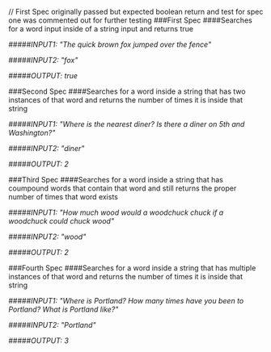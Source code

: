 // First Spec originally passed but expected boolean return and test for spec one was commented out for further testing
###First Spec
####Searches for a word input inside of a string input and returns true

#####_INPUT1: "The quick brown fox jumped over the fence"_

#####_INPUT2: "fox"_

#####_OUTPUT: true_
 
 ###Second Spec
 ####Searches for a word inside a string that has two instances of that word and returns the number of times it is inside that string
 
 #####_INPUT1: "Where is the nearest diner? Is there a diner on 5th and Washington?"_
 
 #####_INPUT2: "diner"_
 
 #####_OUTPUT: 2_
 
 ###Third Spec
 ####Searches for a word inside a string that has coumpound words that contain that word and still returns the proper number of times that word exists
 
 #####_INPUT1: "How much wood would a woodchuck chuck if a woodchuck could chuck wood"_
 
 #####_INPUT2: "wood"_
 
 #####_OUTPUT: 2_
 
###Fourth Spec
 ####Searches for a word inside a string that has multiple instances of that word and returns the number of times it is inside that string
 
 #####_INPUT1: "Where is Portland? How many times have you been to Portland? What is Portland like?"_
 
 #####_INPUT2: "Portland"_
 
 #####_OUTPUT: 3_